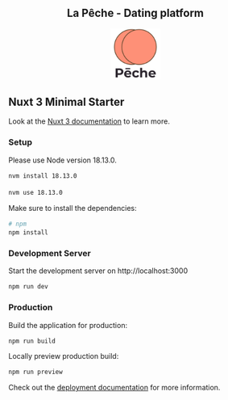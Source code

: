 <div align="center">
    <h2>La Pêche - Dating platform</div>    
    <div align="center">
        <img src="/public/img/logo640-text-under.png" width=20%>
    </div>
</div>

## Nuxt 3 Minimal Starter

Look at the [Nuxt 3 documentation](https://nuxt.com/docs/getting-started/introduction) to learn more.

### Setup

Please use Node version 18.13.0.

```bash
nvm install 18.13.0

nvm use 18.13.0
```

Make sure to install the dependencies:

```bash
# npm
npm install
```

### Development Server

Start the development server on http://localhost:3000

```bash
npm run dev
```

### Production

Build the application for production:

```bash
npm run build
```

Locally preview production build:

```bash
npm run preview
```

Check out the [deployment documentation](https://nuxt.com/docs/getting-started/deployment) for more information.
